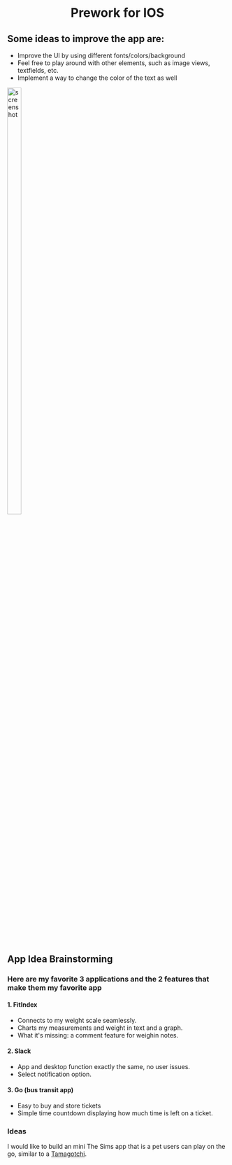 <h1 align=center>Prework for IOS</h1>

## Some ideas to improve the app are:
- Improve the UI by using different fonts/colors/background
- Feel free to play around with other elements, such as image views, textfields, etc.
- Implement a way to change the color of the text as well

<img src="https://github.com/user-attachments/assets/e0bad3af-5ff2-4cfa-aed4-4fd320ea7509" alt="screenshot" style="width:25%; height:50%;">

## App Idea Brainstorming

### Here are my favorite 3 applications and the 2 features that make them my favorite app
#### 1. FitIndex
- Connects to my weight scale seamlessly.
- Charts my measurements and weight in text and a graph.
- What it's missing: a comment feature for weighin notes.
#### 2. Slack
- App and desktop function exactly the same, no user issues.
- Select notification option.
#### 3. Go (bus transit app)
- Easy to buy and store tickets
- Simple time countdown displaying how much time is left on a ticket.
  
### Ideas
I would like to build an mini The Sims app that is a pet users can play on the go, similar to a [Tamagotchi](https://en.wikipedia.org/wiki/Tamagotchi).

